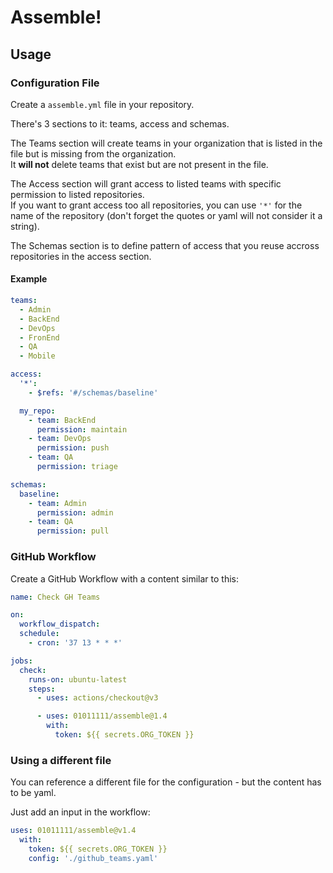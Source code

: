 # Assemble!

## Usage

### Configuration File

Create a `assemble.yml` file in your repository.

There's 3 sections to it: teams, access and schemas.

The Teams section will create teams in your organization that is listed in the file but is missing from the organization.  
It **will not** delete teams that exist but are not present in the file.

The Access section will grant access to listed teams with specific permission to listed repositories.  
If you want to grant access too all repositories, you can use `'*'` for the name of the repository (don't forget the quotes or yaml will not consider it a string).

The Schemas section is to define pattern of access that you reuse accross repositories in the access section.

#### Example

```yaml
teams:
  - Admin
  - BackEnd
  - DevOps
  - FronEnd
  - QA
  - Mobile

access:
  '*':
    - $refs: '#/schemas/baseline'

  my_repo:
    - team: BackEnd
      permission: maintain
    - team: DevOps
      permission: push
    - team: QA
      permission: triage

schemas:
  baseline:
    - team: Admin
      permission: admin
    - team: QA
      permission: pull
```

### GitHub Workflow

Create a GitHub Workflow with a content similar to this:

```yaml
name: Check GH Teams

on:
  workflow_dispatch:
  schedule:
    - cron: '37 13 * * *'

jobs:
  check:
    runs-on: ubuntu-latest
    steps:
      - uses: actions/checkout@v3

      - uses: 01011111/assemble@1.4
        with:
          token: ${{ secrets.ORG_TOKEN }}

```

### Using a different file

You can reference a different file for the configuration - but the content has to be yaml.

Just add an input in the workflow:

```yaml
uses: 01011111/assemble@v1.4
  with:
    token: ${{ secrets.ORG_TOKEN }}
    config: './github_teams.yaml'

```
